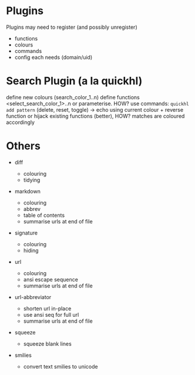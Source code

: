 # Plugins

Plugins may need to register (and possibly unregister)
- functions
- colours
- commands
- config
each needs (domain/uid)

# Search Plugin (a la quickhl)

define new colours (search_color_1..n)
define functions <select_search_color_1>..n
    or parameterise.  HOW?
    use commands:  `quickhl add pattern` (delete, reset, toggle)
<show-search-color> -> echo using current colour
<search-color> + reverse function
    or hijack existing functions (better), HOW?
matches are coloured accordingly

# Others

- diff
  - colouring
  - tidying

- markdown
  - colouring
  - abbrev
  - table of contents
  - summarise urls at end of file

- signature
  - colouring
  - hiding

- url
  - colouring
  - ansi escape sequence
  - summarise urls at end of file

- url-abbreviator
  - shorten url in-place
  - use ansi seq for full url
  - summarise urls at end of file

- squeeze
  - squeeze blank lines

- smilies
  - convert text smilies to unicode

